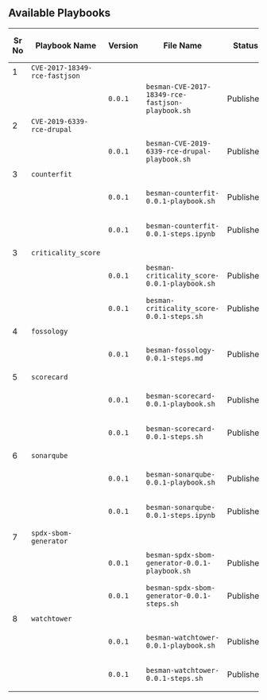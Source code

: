 ## Available Playbooks

| Sr No | Playbook Name | Version | File Name | Status | Publisher | Publish Date | Last Update Date | Links | Notes |
|-------|------------------|---------|-----------|--------|---------- |--------------|------------------|-------|-------|
| 1 | `CVE-2017-18349-rce-fastjson` | | | | | | | | |
| | | `0.0.1` | `besman-CVE-2017-18349-rce-fastjson-playbook.sh` | Published | BeS Community Lab | | | | |
| 2 | `CVE-2019-6339-rce-drupal` | | | | | | | | |
| | | `0.0.1` | `besman-CVE-2019-6339-rce-drupal-playbook.sh` | Published | BeS Community Lab | | | | |
| 3 | `counterfit` | | | | | | | | |
| | | `0.0.1` | `besman-counterfit-0.0.1-playbook.sh` | Published | BeS Community Lab | | | | |
| | | `0.0.1` | `besman-counterfit-0.0.1-steps.ipynb` | Published | BeS Community Lab | | | | |
| 3 | `criticality_score` | | | | | | | | |
| | | `0.0.1` | `besman-criticality_score-0.0.1-playbook.sh` | Published | BeS Community Lab | | | | |
| | | `0.0.1` | `besman-criticality_score-0.0.1-steps.sh` | Published | BeS Community Lab | | | | |
| 4 | `fossology` | | | | | | | | |
| | | `0.0.1` | `besman-fossology-0.0.1-steps.md` | Published | BeS Community Lab | | | | |
| 5 | `scorecard` | | | | | | | | |
| | | `0.0.1` | `besman-scorecard-0.0.1-playbook.sh` | Published | BeS Community Lab | | | | |
| | | `0.0.1` | `besman-scorecard-0.0.1-steps.sh` | Published | BeS Community Lab | | | | |
| 6 | `sonarqube` | | | | | | | | |
| | | `0.0.1` | `besman-sonarqube-0.0.1-playbook.sh` | Published | BeS Community Lab | | | | |
| | | `0.0.1` | `besman-sonarqube-0.0.1-steps.ipynb` | Published | BeS Community Lab | | | | |
| 7 | `spdx-sbom-generator` | | | | | | | | |
| | | `0.0.1` | `besman-spdx-sbom-generator-0.0.1-playbook.sh` | Published | BeS Community Lab | | | | |
| | | `0.0.1` | `besman-spdx-sbom-generator-0.0.1-steps.sh` | Published | BeS Community Lab | | | | |
| 8 | `watchtower` | | | | | | | | |
| | | `0.0.1` | `besman-watchtower-0.0.1-playbook.sh` | Published | BeS Community Lab | | | | |
| | | `0.0.1` | `besman-watchtower-0.0.1-steps.sh` | Published | BeS Community Lab | | | | |

